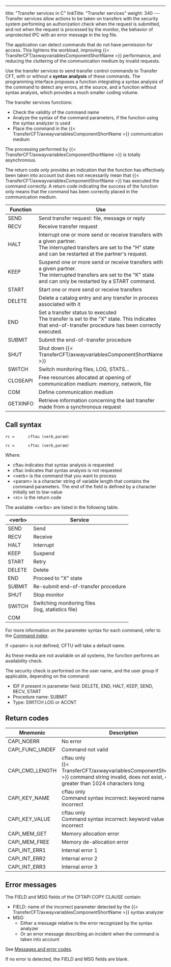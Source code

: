 ---
title: "Transfer  services in C"
linkTitle: "Transfer services"
weight: 340
---Transfer services allow actions to be taken
on transfers with the security system performing an authorization check
when the request is submitted, and not when the request is processed by
the monitor, the behavior of unprotected IPC with an error message in
the log file.

The application can detect commands that do
not have permission for access. This lightens the workload, improving {{< TransferCFT/axwayvariablesComponentShortName  >}} performance, and reducing the cluttering
of the communication medium by invalid requests.

Use the transfer services to send transfer control commands to Transfer
CFT, with or without a **syntax analysis**
of these commands. The programming interface proposes a function integrating
a syntax analysis of the command to detect any errors, at the source,
and a function without syntax analysis, which provides a much smaller
coding volume.

The transfer services functions:

- Check the validity
    of the command name
- Analyze the syntax
    of the command parameters, if the function using the syntax analyzer is
    used
- Place the command
    in the {{< TransferCFT/axwayvariablesComponentShortName >}} communication medium

The processing performed by {{< TransferCFT/axwayvariablesComponentShortName  >}} is totally asynchronous.

The return code only provides an indication that the function has effectively
been taken into account but does not necessarily mean that {{< TransferCFT/axwayvariablesComponentShortName  >}}
has executed the command correctly. A return code indicating the success
of the function only means that the command has been correctly placed
in the communication medium.


| Function | Use |
| --- | --- |
| SEND | Send transfer request: file, message or reply |
| RECV | Receive transfer request |
| HALT | Interrupt one or more send or receive transfers with a given partner.<br/> The interrupted transfers are set to the "H" state and can be restarted at the partner's request. |
| KEEP | Suspend one or more send or receive transfers with a given partner.<br/> The interrupted transfers are set to the "K" state and can only be restarted by a START command. |
| START | Start one or more send or receive transfers |
| DELETE | Delete a catalog entry and any transfer in process associated with it |
| END | Set a transfer status to executed<br/> The transfer is set to the "X" state. This indicates that end-of-transfer procedure has been correctly executed. |
| SUBMIT | Submit the end-of-transfer procedure |
| SHUT | Shut down {{< TransferCFT/axwayvariablesComponentShortName  >}} |
| SWITCH | Switch monitoring files, LOG, STATS... |
| CLOSEAPI | Free resources allocated at opening of communication medium: memory, network, file |
| COM | Define communication medium |
| GETXINFO | Retrieve information concerning the last transfer made from a synchronous request |


<span id="Call Syntax"></span>

## Call syntax

`rc =      cftau (verb,param)`

`rc =      cftac (verb,param)`

Where:

- cftau indicates
    that syntax analysis is requested
- cftac indicates that syntax analysis is not requested
- &lt;verb> is
    the command that you want to process
- &lt;param> is
    a character string of variable length that contains the command parameters.
    The end of the field is defined by a character initially set to low-value
- &lt;rc> is the
    return code

The available &lt;verbs> are listed in the following table.


| &lt;verb&gt; | Service |
| --- | --- |
| SEND | Send |
| RECV | Receive |
| HALT | Interrupt |
| KEEP | Suspend |
| START | Retry |
| DELETE | Delete |
| END | Proceed to "X" state |
| SUBMIT | Re-submit end-of-transfer procedure |
| SHUT | Stop monitor |
| SWITCH | Switching monitoring files<br /> (log, statistics file) |
| COM |   |


For more information on the parameter syntax for each command, refer to
the [Command index](../../../../../c_intro_userinterfaces/command_summary).

If &lt;param> is not defined, CFTU will
take a default name.

As these media are not available on all systems, the function performs
an availability check.

The security check is performed on the user name, and the user group
if applicable, depending on the command:

- IDF if present
    in parameter field: DELETE, END, HALT, KEEP, SEND, RECV, START
- Procedure name:
    SUBMIT
- Type: SWITCH LOG
    or ACCNT

## Return codes


| Mnemonic | Description |
| --- | --- |
| CAPI_NOERR | No error |
| CAPI_FUNC_UNDEF | Command not valid |
| CAPI_CMD_LENGTH | cftau only<br/> {{< TransferCFT/axwayvariablesComponentShortName  >}} command string invalid, does not exist, or greater than 1024 characters long  |
| CAPI_KEY_NAME | cftau only<br/> Command syntax incorrect: keyword name incorrect |
| CAPI_KEY_VALUE | cftau only<br/> Command syntax incorrect: keyword value incorrect |
| CAPI_MEM_GET | Memory allocation error |
| CAPI_MEM_FREE | Memory de-allocation error |
| CAPI_INT_ERR1 | Internal error 1 |
| CAPI_INT_ERR2 | Internal error 2 |
| CAPI_INT_ERR3 | Internal error 3 |


## Error messages

The FIELD and MSG fields of the CFTAPI COPY CLAUSE contain:

- FIELD: name of
    the incorrect parameter detected by the {{< TransferCFT/axwayvariablesComponentShortName >}} syntax analyzer
- MSG:
    -   Either a message
        relative to the error recognized by the syntax analyzer
    -   Or an error
        message describing an incident when the command is taken into account

See [Messages
and error codes](../../../../../troubleshoot_intro/collecting_information).

If no error is detected, the FIELD and MSG fields are blank.
